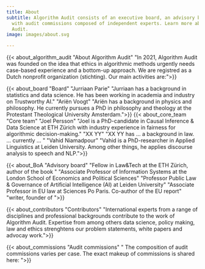 ```yaml
---
title: About
subtitle: Algorithm Audit consists of an executive board, an advisory board and works
  with audit commissions composed of independent experts. Learn more about Algorithm
  Audit.
image: images/about.svg

---
```


{{< about_algorithm_audit "About Algorithm Audit" "In 2021, Algorithm Audit was founded on the idea that ethics in algorithmic methods urgently needs case-based experience and a bottom-up approach. We are registred as a Dutch nonprofit organization (stichting). Our main activities are:">}}

{{< about_board "Board" "Jurriaan Parie" "Jurriaan has a background in statistics and data science. He has been working in academia and industry on Trustworthy AI." "Ariën Voogt" "Ariën has a background in physics and philosophy. He currently pursues a PhD in philosophy and theology at the Protestant Theological University Amsterdam.">}}
{{< about_core_team "Core team" 
"Joel Persson" "Joel is a PhD-candidate in Causal Inference & Data Science at ETH Zürich with industry experience in fairness for algorithmic decision-making." 
"XX YY" "XX YY has ... a background in law. ... currently ... "
"Vahid Niamadpour" "Vahid is a PhD-researcher in Applied Linguistics at Leiden University. Among other things, he applies discourse analysis to speech and NLP.">}}

{{< about_BoA "Advisory board" 
"Fellow in Law&Tech at the ETH Zürich, author of the book " 
"Associate Professor of Information Systems at the London School of Economics and Political Sciences"
"Professor Public Law & Governance of Artificial Intelligence (AI) at Leiden University"
"Associate Professor in EU law at Sciences Po Paris. Co-author of the EU report"
"writer, founder of ">}}

{{< about_contributors "Contributors" "International experts from a range of disciplines and professional backgrounds contribute to the work of Algorithm Audit. Expertise from among others data science, policy making, law and ethics strenghtens our problem statements, white papers and advocay work.">}}

{{< about_commissions "Audit commissions" " The composition of audit commissions varies per case. The exact makeup of commissions is shared here: ">}}
